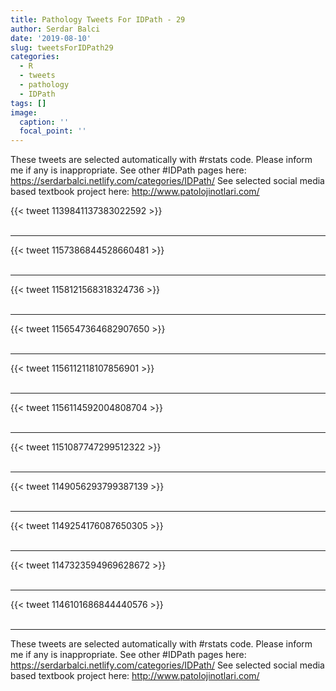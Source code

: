 ```yaml
---
title: Pathology Tweets For IDPath - 29
author: Serdar Balci
date: '2019-08-10'
slug: tweetsForIDPath29
categories:
  - R
  - tweets
  - pathology
  - IDPath
tags: []
image:
  caption: ''
  focal_point: ''
---
```



These tweets are selected automatically with #rstats code. Please inform me if any is inappropriate.
See other #IDPath pages here: https://serdarbalci.netlify.com/categories/IDPath/ 
See selected social media based textbook project here: http://www.patolojinotlari.com/

{{< tweet 1139841137383022592 >}}
<br>
<br>
<hr>
{{< tweet 1157386844528660481 >}}
<br>
<br>
<hr>
{{< tweet 1158121568318324736 >}}
<br>
<br>
<hr>
{{< tweet 1156547364682907650 >}}
<br>
<br>
<hr>
{{< tweet 1156112118107856901 >}}
<br>
<br>
<hr>
{{< tweet 1156114592004808704 >}}
<br>
<br>
<hr>
{{< tweet 1151087747299512322 >}}
<br>
<br>
<hr>
{{< tweet 1149056293799387139 >}}
<br>
<br>
<hr>
{{< tweet 1149254176087650305 >}}
<br>
<br>
<hr>
{{< tweet 1147323594969628672 >}}
<br>
<br>
<hr>
{{< tweet 1146101686844440576 >}}
<br>
<br>
<hr>


These tweets are selected automatically with #rstats code. Please inform me if any is inappropriate.
See other #IDPath pages here: https://serdarbalci.netlify.com/categories/IDPath/ 
See selected social media based textbook project here: http://www.patolojinotlari.com/
